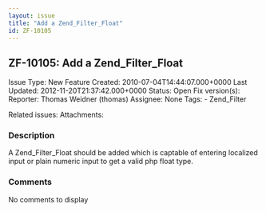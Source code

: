 ```yaml
---
layout: issue
title: "Add a Zend_Filter_Float"
id: ZF-10105
---
```


ZF-10105: Add a Zend\_Filter\_Float
-----------------------------------

 Issue Type: New Feature Created: 2010-07-04T14:44:07.000+0000 Last Updated: 2012-11-20T21:37:42.000+0000 Status: Open Fix version(s): 
 Reporter:  Thomas Weidner (thomas)  Assignee:  None  Tags: - Zend\_Filter
 
 Related issues: 
 Attachments: 
### Description

A Zend\_Filter\_Float should be added which is captable of entering localized input or plain numeric input to get a valid php float type.

 

 

### Comments

No comments to display